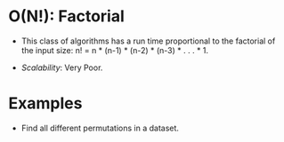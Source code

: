# O(N!): Factorial
* This class of algorithms has a run time proportional to the factorial of the input size: n! = n * (n-1) * (n-2) * (n-3) * . . . * 1.

* _Scalability_: Very Poor.

# Examples
* Find all different permutations in a dataset.